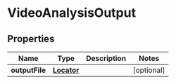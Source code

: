 

# VideoAnalysisOutput


## Properties

| Name | Type | Description | Notes |
|------------ | ------------- | ------------- | -------------|
|**outputFile** | [**Locator**](Locator.md) |  |  [optional] |



